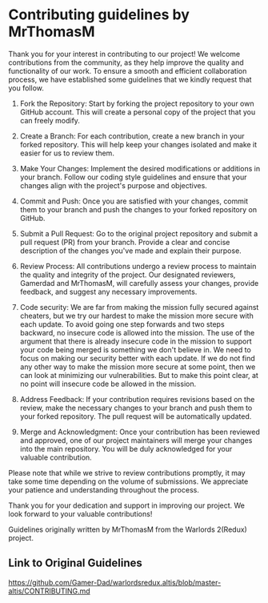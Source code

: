 # Contributing guidelines by MrThomasM

Thank you for your interest in contributing to our project! We welcome contributions from the community, as they help improve the quality and functionality of our work. To ensure a smooth and efficient collaboration process, we have established some guidelines that we kindly request that you follow.

1. Fork the Repository: Start by forking the project repository to your own GitHub account. This will create a personal copy of the project that you can freely modify.

2. Create a Branch: For each contribution, create a new branch in your forked repository. This will help keep your changes isolated and make it easier for us to review them.

3. Make Your Changes: Implement the desired modifications or additions in your branch. Follow our coding style guidelines and ensure that your changes align with the project's purpose and objectives.

4. Commit and Push: Once you are satisfied with your changes, commit them to your branch and push the changes to your forked repository on GitHub.

5. Submit a Pull Request: Go to the original project repository and submit a pull request (PR) from your branch. Provide a clear and concise description of the changes you've made and explain their purpose.

6. Review Process: All contributions undergo a review process to maintain the quality and integrity of the project. Our designated reviewers, Gamerdad and MrThomasM, will carefully assess your changes, provide feedback, and suggest any necessary improvements.

7. Code security: We are far from making the mission fully secured against cheaters, but we try our hardest to make the mission more secure with each update. To avoid going one step forwards and two steps backward, no insecure code is allowed into the mission. The use of the argument that there is already insecure code in the mission to support your code being merged is something we don't believe in. We need to focus on making our security better with each update. If we do not find any other way to make the mission more secure at some point, then we can look at minimizing our vulnerabilities. But to make this point clear, at no point will insecure code be allowed in the mission.

8. Address Feedback: If your contribution requires revisions based on the review, make the necessary changes to your branch and push them to your forked repository. The pull request will be automatically updated.

9. Merge and Acknowledgment: Once your contribution has been reviewed and approved, one of our project maintainers will merge your changes into the main repository. You will be duly acknowledged for your valuable contribution.

Please note that while we strive to review contributions promptly, it may take some time depending on the volume of submissions. We appreciate your patience and understanding throughout the process.

Thank you for your dedication and support in improving our project. We look forward to your valuable contributions!

Guidelines originally written by MrThomasM from the Warlords 2(Redux) project.


## Link to Original Guidelines

https://github.com/Gamer-Dad/warlordsredux.altis/blob/master-altis/CONTRIBUTING.md 
